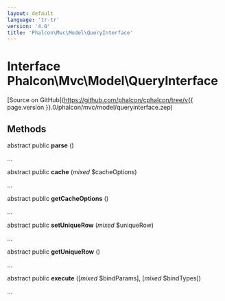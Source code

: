 ```yaml
---
layout: default
language: 'tr-tr'
version: '4.0'
title: 'Phalcon\Mvc\Model\QueryInterface'
---
```

# Interface **Phalcon\Mvc\Model\QueryInterface**

[Source on GitHub](https://github.com/phalcon/cphalcon/tree/v{{ page.version }}.0/phalcon/mvc/model/queryinterface.zep)

## Methods

abstract public **parse** ()

...

abstract public **cache** (*mixed* $cacheOptions)

...

abstract public **getCacheOptions** ()

...

abstract public **setUniqueRow** (*mixed* $uniqueRow)

...

abstract public **getUniqueRow** ()

...

abstract public **execute** ([*mixed* $bindParams], [*mixed* $bindTypes])

...